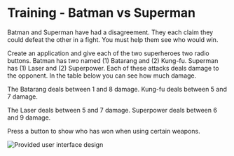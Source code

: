 # Training - Batman vs Superman

Batman and Superman have had a disagreement. They each claim they could defeat the other in a fight. You must help them see who would win.

Create an application and give each of the two superheroes two radio buttons. Batman has two named (1) Batarang and (2) Kung-fu. Superman has (1) Laser and (2) Superpower. Each of these attacks deals damage to the opponent. In the table below you can see how much damage.

The Batarang deals between 1 and 8 damage. Kung-fu deals between 5 and 7 damage.

The Laser deals between 5 and 7 damage. Superpower deals between 6 and 9 damage.

Press a button to show who has won when using certain weapons.

![Provided user interface design](figures/Batman-vs-Superman-ui.png)